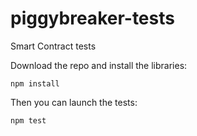 # piggybreaker-tests
Smart Contract tests

Download the repo and install the libraries:

```
npm install
```

Then you can launch the tests:

```
npm test
```
